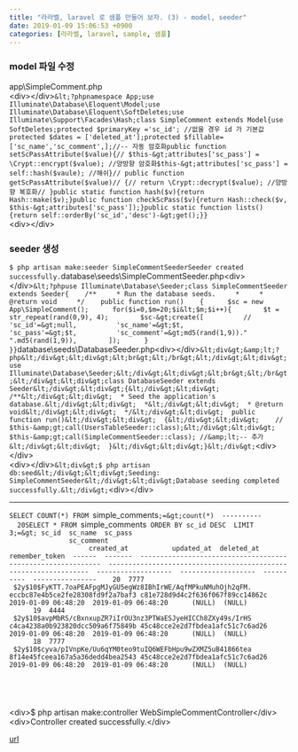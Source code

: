 ```yaml
---
title: "라라벨, laravel 로 샘플 만들어 보자. (3) - model, seeder"
date: 2019-01-09 15:06:53 +0900
categories: [라라벨, laravel, sample, 샘플]
---
```


### model 파일 수정

app\SimpleComment.php  
&lt;div&gt;&lt;/div&gt;`&lt;?phpnamespace App;use Illuminate\Database\Eloquent\Model;use Illuminate\Database\Eloquent\SoftDeletes;use Illuminate\Support\Facades\Hash;class SimpleComment extends Model{use SoftDeletes;protected $primaryKey ='sc_id'; //없을 경우 id 가 기본값protected $dates = ['deleted_at'];protected $fillable=['sc_name','sc_comment',];//-- 자동 암호화public function setScPassAttribute($value){// $this-&gt;attributes['sc_pass'] = \Crypt::encrypt($value); //양방향 암호화$this-&gt;attributes['sc_pass'] = self::hash($vaule); //해쉬}// public function getScPassAttribute($value)// {// return \Crypt::decrypt($value); //양방향 복호화// }public static function hash($v){return Hash::make($v);}public function checkScPass($v){return Hash::check($v, $this-&gt;attributes['sc_pass']);}public static function lists(){return self::orderBy('sc_id','desc')-&gt;get();}}`  
&lt;div&gt;&lt;/div&gt;  
### seeder 생성

`$ php artisan make:seeder SimpleCommentSeederSeeder created successfully.`database\seeds\SimpleCommentSeeder.php&lt;div&gt;&lt;/div&gt;`&lt;?phpuse Illuminate\Database\Seeder;class SimpleCommentSeeder extends Seeder{    /**     * Run the database seeds.     *     * @return void     */    public function run()    {      $sc = new App\SimpleComment();      for($i=0,$m=20;$i&lt;$m;$i++){        $t = str_repeat(rand(0,9), 4);        $sc-&gt;create([          // 'sc_id'=&gt;null,          'sc_name'=&gt;$t,          'sc_pass'=&gt;$t,          'sc_comment'=&gt;md5(rand(1,9))." ".md5(rand(1,9)),        ]);      }    }}`database\seeds\DatabaseSeeder.php&lt;div&gt;&lt;/div&gt;`&lt;div&gt;&amp;lt;?php&lt;/div&gt;&lt;div&gt;&lt;br&gt;&lt;/br&gt;&lt;/div&gt;&lt;div&gt;use Illuminate\Database\Seeder;&lt;/div&gt;&lt;div&gt;&lt;br&gt;&lt;/br&gt;&lt;/div&gt;&lt;div&gt;class DatabaseSeeder extends Seeder&lt;/div&gt;&lt;div&gt;{&lt;/div&gt;&lt;div&gt;  /**&lt;/div&gt;&lt;div&gt;  * Seed the application's database.&lt;/div&gt;&lt;div&gt;  *&lt;/div&gt;&lt;div&gt;  * @return void&lt;/div&gt;&lt;div&gt;  */&lt;/div&gt;&lt;div&gt;  public function run()&lt;/div&gt;&lt;div&gt;  {&lt;/div&gt;&lt;div&gt;    // $this-&amp;gt;call(UsersTableSeeder::class);&lt;/div&gt;&lt;div&gt;    $this-&amp;gt;call(SimpleCommentSeeder::class); //&amp;lt;-- 추가&lt;/div&gt;&lt;div&gt;  }&lt;/div&gt;&lt;div&gt;}&lt;/div&gt;`&lt;div&gt;&lt;/div&gt;  
&lt;div&gt;&lt;/div&gt;`&lt;div&gt;$ php artisan db:seed&lt;/div&gt;&lt;div&gt;Seeding: SimpleCommentSeeder&lt;/div&gt;&lt;div&gt;Database seeding completed successfully.&lt;/div&gt;`&lt;div&gt;&lt;/div&gt;  
- - - - - -

`SELECT COUNT(*) FROM `simple_comments`;=&gt;count(*)  ----------        20SELECT * FROM `simple_comments` ORDER BY sc_id DESC  LIMIT 3;=&gt; sc_id  sc_name  sc_pass                                                       sc_comment                                                                  created_at           updated_at  deleted_at  remember_token  ------  -------  ------------------------------------------------------------  -----------------------------------------------------------------  -------------------  -------------------  ----------  ----------------    20  7777     $2y$10$FyKTT.7oaPEAFpgMJyGU5egWz8IBhIrWE/AqfMPkuNMuhOjh2qFM.  eccbc87e4b5ce2fe28308fd9f2a7baf3 c81e728d9d4c2f636f067f89cc14862c  2019-01-09 06:48:20  2019-01-09 06:48:20      (NULL)  (NULL)              19  4444     $2y$10$avpMbRS/cBxnxupZR7iIrOU3nz3PTWaESJyeHICCh8ZXy49s/IrHS  c4ca4238a0b923820dcc509a6f75849b 45c48cce2e2d7fbdea1afc51c7c6ad26  2019-01-09 06:48:20  2019-01-09 06:48:20      (NULL)  (NULL)              18  7777     $2y$10$cyva/pIVnpKe/Uu6qYM0teo9tuIQ6WEFbHpu9wZXMZ5uB41866tea  8f14e45fceea167a5a36dedd4bea2543 45c48cce2e2d7fbdea1afc51c7c6ad26  2019-01-09 06:48:20  2019-01-09 06:48:20      (NULL)  (NULL)                                                                                                                                                                                                                                  `  
  
&lt;div&gt;$ php artisan make:controller WebSimpleCommentController&lt;/div&gt;&lt;div&gt;Controller created successfully.&lt;/div&gt;  



[url](http://www.mins01.com/mh/tech/read/1242)